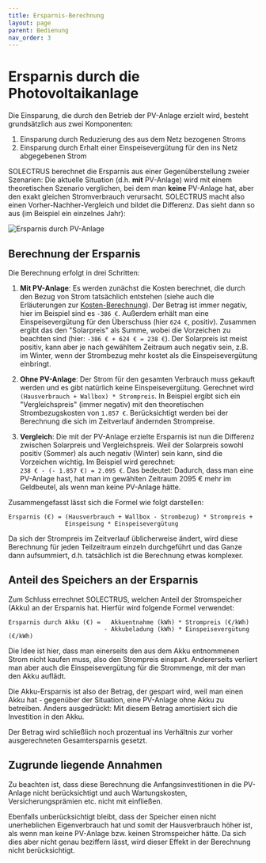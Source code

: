 ```yaml
---
title: Ersparnis-Berechnung
layout: page
parent: Bedienung
nav_order: 3
---
```


# Ersparnis durch die Photovoltaikanlage

Die Einsparung, die durch den Betrieb der PV-Anlage erzielt wird, besteht grundsätzlich aus zwei Komponenten:

1. Einsparung durch Reduzierung des aus dem Netz bezogenen Stroms
2. Einsparung durch Erhalt einer Einspeisevergütung für den ins Netz abgegebenen Strom

SOLECTRUS berechnet die Ersparnis aus einer Gegenüberstellung zweier Szenarien: Die aktuelle Situation (d.h. **mit** PV-Anlage) wird mit einem theoretischen Szenario verglichen, bei dem man **keine** PV-Anlage hat, aber den exakt gleichen Stromverbrauch verursacht. SOLECTRUS macht also einen Vorher-Nachher-Vergleich und bildet die Differenz. Das sieht dann so aus (im Beispiel ein einzelnes Jahr):

<img
src="{{ site.baseurl }}/assets/images/ersparnis.png"
alt="Ersparnis durch PV-Anlage"
/>

## Berechnung der Ersparnis

Die Berechnung erfolgt in drei Schritten:

1. **Mit PV-Anlage**: Es werden zunächst die Kosten berechnet, die durch den Bezug von Strom tatsächlich entstehen (siehe auch die Erläuterungen zur [Kosten-Berechnung](/bedienung/kosten-berechnung/)). Der Betrag ist immer negativ, hier im Beispiel sind es `-386 €`. Außerdem erhält man eine Einspeisevergütung für den Überschuss (hier `624 €`, positiv). Zusammen ergibt das den "Solarpreis" als Summe, wobei die Vorzeichen zu beachten sind (hier: `-386 € + 624 € = 238 €`). Der Solarpreis ist meist positiv, kann aber je nach gewähltem Zeitraum auch negativ sein, z.B. im Winter, wenn der Strombezug mehr kostet als die Einspeisevergütung einbringt.

2. **Ohne PV-Anlage**: Der Strom für den gesamten Verbrauch muss gekauft werden und es gibt natürlich keine Einspeisevergütung. Gerechnet wird `(Hausverbrauch + Wallbox) * Strompreis`. In Beispiel ergibt sich ein "Vergleichspreis" (immer negativ) mit den theoretischen Strombezugskosten von `1.857 €`. Berücksichtigt werden bei der Berechnung die sich im Zeitverlauf ändernden Strompreise.

3. **Vergleich**: Die mit der PV-Anlage erzielte Ersparnis ist nun die Differenz zwischen Solarpreis und Vergleichspreis. Weil der Solarpreis sowohl positiv (Sommer) als auch negativ (Winter) sein kann, sind die Vorzeichen wichtig. Im Beispiel wird gerechnet: \
   `238 € - (- 1.857 €) = 2.095 €`. Das bedeutet: Dadurch, dass man eine PV-Anlage hast, hat man im gewählten Zeitraum 2095 € mehr im Geldbeutel, als wenn man keine PV-Anlage hätte.

Zusammengefasst lässt sich die Formel wie folgt darstellen:

```
Ersparnis (€) = (Hausverbrauch + Wallbox - Strombezug) * Strompreis +
                Einspeisung * Einspeisevergütung
```

Da sich der Strompreis im Zeitverlauf üblicherweise ändert, wird diese Berechnung für jeden Teilzeitraum einzeln durchgeführt und das Ganze dann aufsummiert, d.h. tatsächlich ist die Berechnung etwas komplexer.

## Anteil des Speichers an der Ersparnis

Zum Schluss errechnet SOLECTRUS, welchen Anteil der Stromspeicher (Akku) an der Ersparnis hat. Hierfür wird folgende Formel verwendet:

```
Ersparnis durch Akku (€) =   Akkuentnahme (kWh) * Strompreis (€/kWh)
                           - Akkubeladung (kWh) * Einspeisevergütung (€/kWh)
```

Die Idee ist hier, dass man einerseits den aus dem Akku entnommenen Strom nicht kaufen muss, also den Strompreis einspart. Andererseits verliert man aber auch die Einspeisevergütung für die Strommenge, mit der man den Akku auflädt.

Die Akku-Ersparnis ist also der Betrag, der gespart wird, weil man einen Akku hat - gegenüber der Situation, eine PV-Anlage ohne Akku zu betreiben. Anders ausgedrückt: Mit diesem Betrag amortisiert sich die Investition in den Akku.

Der Betrag wird schließlich noch prozentual ins Verhältnis zur vorher ausgerechneten Gesamtersparnis gesetzt.

## Zugrunde liegende Annahmen

Zu beachten ist, dass diese Berechnung die Anfangsinvestitionen in die PV-Anlage nicht berücksichtigt und auch Wartungskosten, Versicherungsprämien etc. nicht mit einfließen.

Ebenfalls unberücksichtigt bleibt, dass der Speicher einen nicht unerheblichen Eigenverbrauch hat und somit der Hausverbrauch höher ist, als wenn man keine PV-Anlage bzw. keinen Stromspeicher hätte. Da sich dies aber nicht genau beziffern lässt, wird dieser Effekt in der Berechnung nicht berücksichtigt.
